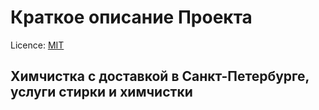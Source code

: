 # Краткое описание Проекта

Licence: [MIT](./license.md "Лицензия")

## Химчистка с доставкой в Санкт-Петербурге, услуги стирки и химчистки